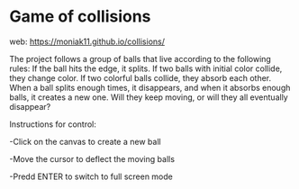 # Game of collisions

web: https://moniak11.github.io/collisions/

The project follows a group of balls that live according to the following rules: If the ball hits the edge, it splits. If two balls with initial color collide, they change color. If two colorful balls collide, they absorb each other. When a ball splits enough times, it disappears, and when it absorbs enough balls, it creates a new one. Will they keep moving, or will they all eventually disappear?


Instructions for control:



-Click on the canvas to create a new ball



-Move the cursor to deflect the moving balls



-Predd ENTER to switch to full screen mode
